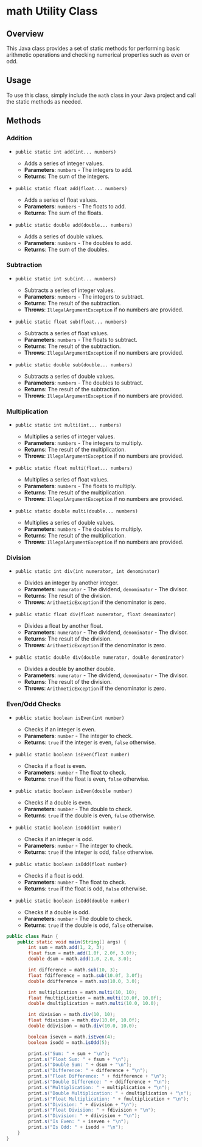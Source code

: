 # math Utility Class

## Overview
This Java class provides a set of static methods for performing basic arithmetic operations and checking numerical properties such as even or odd.

## Usage
To use this class, simply include the `math` class in your Java project and call the static methods as needed.

## Methods

### Addition
- `public static int add(int... numbers)`
  - Adds a series of integer values.
  - **Parameters**: `numbers` - The integers to add.
  - **Returns**: The sum of the integers.

- `public static float add(float... numbers)`
  - Adds a series of float values.
  - **Parameters**: `numbers` - The floats to add.
  - **Returns**: The sum of the floats.

- `public static double add(double... numbers)`
  - Adds a series of double values.
  - **Parameters**: `numbers` - The doubles to add.
  - **Returns**: The sum of the doubles.

### Subtraction
- `public static int sub(int... numbers)`
  - Subtracts a series of integer values.
  - **Parameters**: `numbers` - The integers to subtract.
  - **Returns**: The result of the subtraction.
  - **Throws**: `IllegalArgumentException` if no numbers are provided.

- `public static float sub(float... numbers)`
  - Subtracts a series of float values.
  - **Parameters**: `numbers` - The floats to subtract.
  - **Returns**: The result of the subtraction.
  - **Throws**: `IllegalArgumentException` if no numbers are provided.

- `public static double sub(double... numbers)`
  - Subtracts a series of double values.
  - **Parameters**: `numbers` - The doubles to subtract.
  - **Returns**: The result of the subtraction.
  - **Throws**: `IllegalArgumentException` if no numbers are provided.

### Multiplication
- `public static int multi(int... numbers)`
  - Multiplies a series of integer values.
  - **Parameters**: `numbers` - The integers to multiply.
  - **Returns**: The result of the multiplication.
  - **Throws**: `IllegalArgumentException` if no numbers are provided.

- `public static float multi(float... numbers)`
  - Multiplies a series of float values.
  - **Parameters**: `numbers` - The floats to multiply.
  - **Returns**: The result of the multiplication.
  - **Throws**: `IllegalArgumentException` if no numbers are provided.

- `public static double multi(double... numbers)`
  - Multiplies a series of double values.
  - **Parameters**: `numbers` - The doubles to multiply.
  - **Returns**: The result of the multiplication.
  - **Throws**: `IllegalArgumentException` if no numbers are provided.

### Division
- `public static int div(int numerator, int denominator)`
  - Divides an integer by another integer.
  - **Parameters**: `numerator` - The dividend, `denominator` - The divisor.
  - **Returns**: The result of the division.
  - **Throws**: `ArithmeticException` if the denominator is zero.

- `public static float div(float numerator, float denominator)`
  - Divides a float by another float.
  - **Parameters**: `numerator` - The dividend, `denominator` - The divisor.
  - **Returns**: The result of the division.
  - **Throws**: `ArithmeticException` if the denominator is zero.

- `public static double div(double numerator, double denominator)`
  - Divides a double by another double.
  - **Parameters**: `numerator` - The dividend, `denominator` - The divisor.
  - **Returns**: The result of the division.
  - **Throws**: `ArithmeticException` if the denominator is zero.

### Even/Odd Checks
- `public static boolean isEven(int number)`
  - Checks if an integer is even.
  - **Parameters**: `number` - The integer to check.
  - **Returns**: `true` if the integer is even, `false` otherwise.

- `public static boolean isEven(float number)`
  - Checks if a float is even.
  - **Parameters**: `number` - The float to check.
  - **Returns**: `true` if the float is even, `false` otherwise.

- `public static boolean isEven(double number)`
  - Checks if a double is even.
  - **Parameters**: `number` - The double to check.
  - **Returns**: `true` if the double is even, `false` otherwise.

- `public static boolean isOdd(int number)`
  - Checks if an integer is odd.
  - **Parameters**: `number` - The integer to check.
  - **Returns**: `true` if the integer is odd, `false` otherwise.

- `public static boolean isOdd(float number)`
  - Checks if a float is odd.
  - **Parameters**: `number` - The float to check.
  - **Returns**: `true` if the float is odd, `false` otherwise.

- `public static boolean isOdd(double number)`
  - Checks if a double is odd.
  - **Parameters**: `number` - The double to check.
  - **Returns**: `true` if the double is odd, `false` otherwise.




```java
public class Main {
    public static void main(String[] args) {
        int sum = math.add(1, 2, 3);
        float fsum = math.add(1.0f, 2.0f, 3.0f);
        double dsum = math.add(1.0, 2.0, 3.0);

        int difference = math.sub(10, 3);
        float fdifference = math.sub(10.0f, 3.0f);
        double ddifference = math.sub(10.0, 3.0);

        int multiplication = math.multi(10, 10);
        float fmultiplication = math.multi(10.0f, 10.0f);
        double dmultiplication = math.multi(10.0, 10.0);

        int division = math.div(10, 10);
        float fdivision = math.div(10.0f, 10.0f);
        double ddivision = math.div(10.0, 10.0);

        boolean iseven = math.isEven(4);
        boolean isodd = math.isOdd(5);

        print.s("Sum: " + sum + "\n");
        print.s("Float Sum: " + fsum + "\n");
        print.s("Double Sum: " + dsum + "\n");
        print.s("Difference: " + difference + "\n");
        print.s("Float Difference: " + fdifference + "\n");
        print.s("Double Difference: " + ddifference + "\n");
        print.s("Multiplication: " + multiplication + "\n");
        print.s("Double Multiplication: " + dmultiplication + "\n");
        print.s("Float Multiplication: " + fmultiplication + "\n");
        print.s("Division: " + division + "\n");
        print.s("Float Division: " + fdivision + "\n");
        print.s("Division: " + ddivision + "\n");
        print.s("Is Even: " + iseven + "\n");
        print.s("Is Odd: " + isodd + "\n");
    }
}
```
